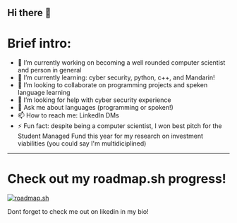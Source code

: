 ## Hi there 👋

# Brief intro:

- 🔭 I’m currently working on becoming a well rounded computer scientist and person in general
- 🌱 I’m currently learning: cyber security, python, c++, and Mandarin!
- 👯 I’m looking to collaborate on programming projects and speken language learning
- 🤔 I’m looking for help with cyber security experience
- 💬 Ask me about languages (programming or spoken!)
- 📫 How to reach me: LinkedIn DMs
- ⚡ Fun fact: despite being a computer scientist, I won best pitch for the Student Managed Fund this year for my research on investment viabilities (you could say I'm multidiciplined)

---

# Check out my roadmap.sh progress! 

[![roadmap.sh](https://roadmap.sh/card/wide/66d701c4553501e3c3ec0e8a?variant=dark&roadmaps=cyber-security%2Cpython%2Ccpp%2Ccomputer-science)](https://roadmap.sh)

Dont forget to check me out on likedin in my bio!
